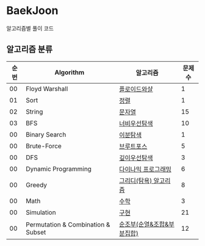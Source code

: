 # BaekJoon
알고리즘별 풀이 코드 


## 알고리즘 분류
| 순번 | Algorithm | 알고리즘 | 문제수 |
|--|-----|---------|---|
| 00 | Floyd Warshall | [플로이드와샬](https://github.com/HSungHee/BaekJoon/tree/main/FloydWarshall) | 1 |
| 01 | Sort | [정렬](https://github.com/HSungHee/BaekJoon/tree/main/Sort) | 1 |
| 02 | String | [문자열](https://github.com/HSungHee/BaekJoon/tree/main/String) | 15 |
| 03 | BFS | [너비우선탐색](https://github.com/HSungHee/BaekJoon/tree/main/bfs) | 10 | 
| 00 | Binary Search | [이분탐색](https://github.com/HSungHee/BaekJoon/tree/main/binarysearch) | 1 | 
| 00 | Brute-Force | [브루트포스](https://github.com/HSungHee/BaekJoon/tree/main/brute_force) | 5 |
| 00 | DFS | [깊이우선탐색](https://github.com/HSungHee/BaekJoon/tree/main/dfs) | 3 |
| 00 | Dynamic Programming | [다이나믹 프로그래밍](https://github.com/HSungHee/BaekJoon/blob/main/dp/README.md) | 6 |
| 00 | Greedy | [그리디(탐욕) 알고리즘](https://github.com/HSungHee/BaekJoon/tree/main/greedy) | 8 |
| 00 | Math | [수학](https://github.com/HSungHee/BaekJoon/tree/main/math) | 3 | 
| 00 | Simulation | [구현](https://github.com/HSungHee/BaekJoon/tree/main/%EA%B5%AC%ED%98%84) | 21 |
| 00 | Permutation & Combination & Subset | [순조부(순열&조합&부분집합)](https://github.com/HSungHee/BaekJoon/tree/main/%EC%88%9C%EC%A1%B0%EB%B6%80(%EC%88%9C%EC%97%B4_%EC%A1%B0%ED%95%A9_%EB%B6%80%EB%B6%84%EC%A7%91%ED%95%A9)) | 12 |
